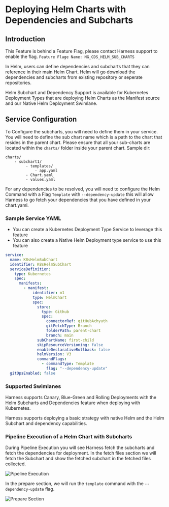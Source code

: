 # Deploying Helm Charts with Dependencies and Subcharts

## Introduction

This Feature is behind a Feature Flag, please contact Harness support to enable the flag.
`Feature Flage Name: NG_CDS_HELM_SUB_CHARTS`

In Helm, users can define dependencies and subcharts that they can reference in their main Helm Chart. Helm will go download the dependencies and subcharts from existing repository or seperate repositories. 

Helm Subchart and Dependency Support is available for Kubernetes Deployment Types that are deploying Helm Charts as the Manifest source and our Native Helm Deployment Swimlane.

## Service Configuration

To Configure the subcharts, you will need to define them in your service. You will need to define the sub chart name which is a path to the chart that resides in the parent chart. Please ensure that all your sub-charts are located within the `charts/` folder inside your parent chart. 
Sample dir:
```
charts/
	- subchart1/
		 - templates/
			 - app.yaml
		 - Chart.yaml
		 - values.yaml
```

For any dependencies to be resolved, you will need to configure the Helm Command with a Flag `Template` with `--dependency-update` this will allow Harness to go fetch your dependencies that you have defined in your chart.yaml. 

### Sample Service YAML

- You can create a Kubernetes Deployment Type Service to leverage this feature
- You can also create a Native Helm Deployment type service to use this feature



```YAML
service:
  name: K8sHelmSubChart
  identifier: K8sHelmSubChart
  serviceDefinition:
    type: Kubernetes
    spec:
      manifests:
        - manifest:
            identifier: m1
            type: HelmChart
            spec:
              store:
                type: Github
                spec:
                  connectorRef: gitHubAchyuth
                  gitFetchType: Branch
                  folderPath: parent-chart
                  branch: main
              subChartName: first-child
              skipResourceVersioning: false
              enableDeclarativeRollback: false
              helmVersion: V3
              commandFlags:
                - commandType: Template
                  flag: "--dependency-update"
  gitOpsEnabled: false

```


### Supported Swimlanes

Harness supports Canary, Blue-Green and Rolling Deployments with the Helm Subcharts and Dependencies feature when deploying with Kubernetes. 

Harness supports deploying a basic strategy with native Helm and the Helm Subchart and dependency capabilities.


### Pipeline Execution of a Helm Chart with Subcharts

During Pipeline Execution you will see Harness fetch the subcharts and fetch the dependencies for deployment. In the fetch files section we will fetch the Subchart and show the fetched subchart in the fetched files collected.

![Pipeline Execution](https://github.com/thisrohangupta/changelog/blob/86315629686631cc7de7c93aa70bdd9c215ebb39/images/Screenshot%202023-03-07%20at%2011.13.43%20PM.png)


In the prepare section, we will run the `template` command with the `--dependency-update` flag.

![Prepare Section](https://github.com/thisrohangupta/changelog/blob/1008aab8d5ad861d95420a2b6ff472aa824d4219/images/Screenshot%202023-03-07%20at%2011.17.46%20PM.png)



